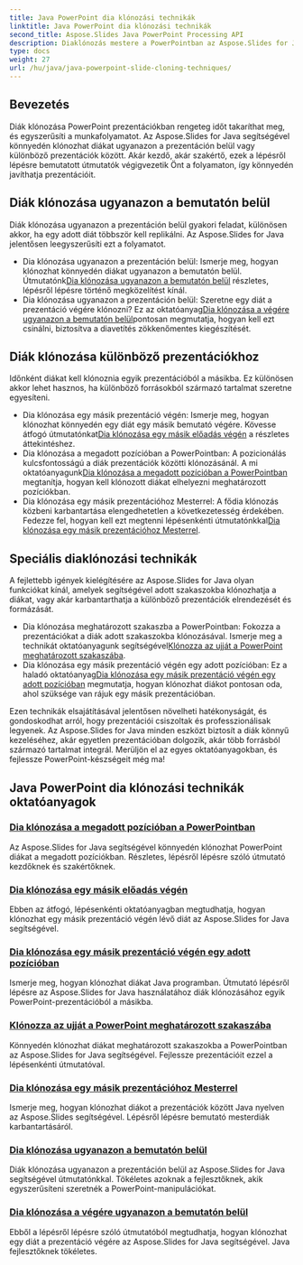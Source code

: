 ```yaml
---
title: Java PowerPoint dia klónozási technikák
linktitle: Java PowerPoint dia klónozási technikák
second_title: Aspose.Slides Java PowerPoint Processing API
description: Diaklónozás mestere a PowerPointban az Aspose.Slides for Java segítségével. Ismerje meg, hogyan klónozhat zökkenőmentesen diákat ugyanazon a prezentáción belül vagy a prezentációk között.
type: docs
weight: 27
url: /hu/java/java-powerpoint-slide-cloning-techniques/
---
```

##  Bevezetés

Diák klónozása PowerPoint prezentációkban rengeteg időt takaríthat meg, és egyszerűsíti a munkafolyamatot. Az Aspose.Slides for Java segítségével könnyedén klónozhat diákat ugyanazon a prezentáción belül vagy különböző prezentációk között. Akár kezdő, akár szakértő, ezek a lépésről lépésre bemutatott útmutatók végigvezetik Önt a folyamaton, így könnyedén javíthatja prezentációit.

## Diák klónozása ugyanazon a bemutatón belül

Diák klónozása ugyanazon a prezentáción belül gyakori feladat, különösen akkor, ha egy adott diát többször kell replikálni. Az Aspose.Slides for Java jelentősen leegyszerűsíti ezt a folyamatot.

-  Dia klónozása ugyanazon a prezentáción belül: Ismerje meg, hogyan klónozhat könnyedén diákat ugyanazon a bemutatón belül. Útmutatónk[Dia klónozása ugyanazon a bemutatón belül](./clone-slide-within-same-presentation-powerpoint/) részletes, lépésről lépésre történő megközelítést kínál.
-  Dia klónozása ugyanazon a prezentáción belül: Szeretne egy diát a prezentáció végére klónozni? Ez az oktatóanyag[Dia klónozása a végére ugyanazon a bemutatón belül](./clone-slide-end-within-same-presentation-powerpoint/)pontosan megmutatja, hogyan kell ezt csinálni, biztosítva a diavetítés zökkenőmentes kiegészítését.

## Diák klónozása különböző prezentációkhoz

Időnként diákat kell klónoznia egyik prezentációból a másikba. Ez különösen akkor lehet hasznos, ha különböző forrásokból származó tartalmat szeretne egyesíteni.

-  Dia klónozása egy másik prezentáció végén: Ismerje meg, hogyan klónozhat könnyedén egy diát egy másik bemutató végére. Kövesse átfogó útmutatónkat[Dia klónozása egy másik előadás végén](./clone-slide-end-another-presentation-powerpoint/) a részletes áttekintéshez.
-  Dia klónozása a megadott pozícióban a PowerPointban: A pozicionálás kulcsfontosságú a diák prezentációk közötti klónozásánál. A mi oktatóanyagunk[Dia klónozása a megadott pozícióban a PowerPointban](./clone-slide-specified-position-powerpoint/) megtanítja, hogyan kell klónozott diákat elhelyezni meghatározott pozíciókban.
-  Dia klónozása egy másik prezentációhoz Mesterrel: A fődia klónozás közbeni karbantartása elengedhetetlen a következetesség érdekében. Fedezze fel, hogyan kell ezt megtenni lépésenkénti útmutatónkkal[Dia klónozása egy másik prezentációhoz Mesterrel](./clone-slide-another-presentation-master-powerpoint/).

## Speciális diaklónozási technikák

A fejlettebb igények kielégítésére az Aspose.Slides for Java olyan funkciókat kínál, amelyek segítségével adott szakaszokba klónozhatja a diákat, vagy akár karbantarthatja a különböző prezentációk elrendezését és formázását.

-  Dia klónozása meghatározott szakaszba a PowerPointban: Fokozza a prezentációkat a diák adott szakaszokba klónozásával. Ismerje meg a technikát oktatóanyagunk segítségével[Klónozza az ujját a PowerPoint meghatározott szakaszába](./clone-slide-specified-section-powerpoint/).
-  Dia klónozása egy másik prezentáció végén egy adott pozícióban: Ez a haladó oktatóanyag[Dia klónozása egy másik prezentáció végén egy adott pozícióban](./clone-slide-end-another-specific-position-powerpoint/) megmutatja, hogyan klónozhat diákot pontosan oda, ahol szüksége van rájuk egy másik prezentációban.

Ezen technikák elsajátításával jelentősen növelheti hatékonyságát, és gondoskodhat arról, hogy prezentációi csiszoltak és professzionálisak legyenek. Az Aspose.Slides for Java minden eszközt biztosít a diák könnyű kezeléséhez, akár egyetlen prezentációban dolgozik, akár több forrásból származó tartalmat integrál. Merüljön el az egyes oktatóanyagokban, és fejlessze PowerPoint-készségeit még ma!
## Java PowerPoint dia klónozási technikák oktatóanyagok
### [Dia klónozása a megadott pozícióban a PowerPointban](./clone-slide-specified-position-powerpoint/)
Az Aspose.Slides for Java segítségével könnyedén klónozhat PowerPoint diákat a megadott pozíciókban. Részletes, lépésről lépésre szóló útmutató kezdőknek és szakértőknek.
### [Dia klónozása egy másik előadás végén](./clone-slide-end-another-presentation-powerpoint/)
Ebben az átfogó, lépésenkénti oktatóanyagban megtudhatja, hogyan klónozhat egy másik prezentáció végén lévő diát az Aspose.Slides for Java segítségével.
### [Dia klónozása egy másik prezentáció végén egy adott pozícióban](./clone-slide-end-another-specific-position-powerpoint/)
Ismerje meg, hogyan klónozhat diákat Java programban. Útmutató lépésről lépésre az Aspose.Slides for Java használatához diák klónozásához egyik PowerPoint-prezentációból a másikba.
### [Klónozza az ujját a PowerPoint meghatározott szakaszába](./clone-slide-specified-section-powerpoint/)
Könnyedén klónozhat diákat meghatározott szakaszokba a PowerPointban az Aspose.Slides for Java segítségével. Fejlessze prezentációit ezzel a lépésenkénti útmutatóval.
### [Dia klónozása egy másik prezentációhoz Mesterrel](./clone-slide-another-presentation-master-powerpoint/)
Ismerje meg, hogyan klónozhat diákot a prezentációk között Java nyelven az Aspose.Slides segítségével. Lépésről lépésre bemutató mesterdiák karbantartásáról.
### [Dia klónozása ugyanazon a bemutatón belül](./clone-slide-within-same-presentation-powerpoint/)
Diák klónozása ugyanazon a prezentáción belül az Aspose.Slides for Java segítségével útmutatónkkal. Tökéletes azoknak a fejlesztőknek, akik egyszerűsíteni szeretnék a PowerPoint-manipulációkat.
### [Dia klónozása a végére ugyanazon a bemutatón belül](./clone-slide-end-within-same-presentation-powerpoint/)
Ebből a lépésről lépésre szóló útmutatóból megtudhatja, hogyan klónozhat egy diát a prezentáció végére az Aspose.Slides for Java segítségével. Java fejlesztőknek tökéletes.